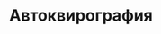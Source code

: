 ---
draft: false
slug: avtokvirografiia-a8069a4f
title: Автоквирография
type: books
params:
  bookTitle: Автоквирография
  tags:
  - audiobook
  - contemporary
  - fiction
  - LGBTQ+
  - queer
  - romance
  - young adult (YA)
  cover: https://images-na.ssl-images-amazon.com/images/S/compressed.photo.goodreads.com/books/1605623377i/55922344.jpg
  isbn: '9785604458143'
  goodreads_link: https://www.goodreads.com/book/show/55922344
  authors:
  - Christina Lauren, Кристиан Лорен
  page_count: '416'
  short_book_description: Таннер Скотт мечтает только об одном — поскорее выбраться
    из небольшого городка Прово. Школа подходит к концу — и вскоре Таннер будет свободен.
  russian_translation_status: exists
  book_description: Таннер Скотт мечтает только об одном — поскорее выбраться из небольшого
    городка Прово. Школа подходит к концу — и вскоре Таннер будет свободен. В последнем
    семестре его лучшая подруга предлагает записаться на литера­турный семинар, на
    котором они должны за четыре месяца сочинить роман. Однако задача оказывается
    сложнее, чем предполагал Таннер, потому что вне­запная влюбленность рушит все
    его планы…
  russian_audioversion: 'no'
---